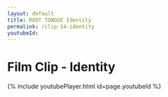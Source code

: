 ```yaml
---
layout: default
title: ROOT TONGUE Identity
permalink: /clip-14-identity
youtubeId:
---
```

# Film Clip - Identity

{% include youtubePlayer.html id=page.youtubeId %}
